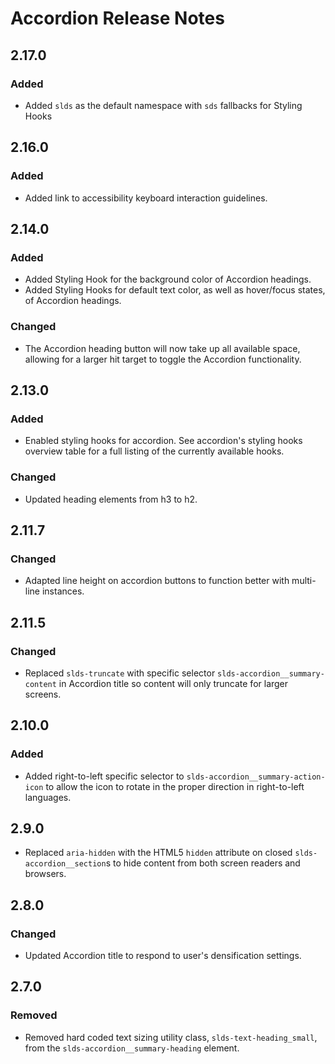 <!-- Release notes authoring guidelines: http://keepachangelog.com/ -->

# Accordion Release Notes

<!-- ## [Unreleased] -->

## 2.17.0

### Added

- Added `slds` as the default namespace with `sds` fallbacks for Styling Hooks

## 2.16.0

### Added

- Added link to accessibility keyboard interaction guidelines.

## 2.14.0

### Added

- Added Styling Hook for the background color of Accordion headings.
- Added Styling Hooks for default text color, as well as hover/focus states, of Accordion headings.

### Changed

- The Accordion heading button will now take up all available space, allowing for a larger hit target to toggle the Accordion functionality.

## 2.13.0

### Added

- Enabled styling hooks for accordion. See accordion's styling hooks overview table for a full listing of the currently available hooks.

### Changed

- Updated heading elements from h3 to h2.

## 2.11.7

### Changed

- Adapted line height on accordion buttons to function better with multi-line instances.

## 2.11.5

### Changed

- Replaced `slds-truncate` with specific selector `slds-accordion__summary-content` in Accordion title so content will only truncate for larger screens.

## 2.10.0

### Added

- Added right-to-left specific selector to `slds-accordion__summary-action-icon` to allow the icon to rotate in the proper direction in right-to-left languages.

## 2.9.0

- Replaced `aria-hidden` with the HTML5 `hidden` attribute on closed `slds-accordion__section`s to hide content from both screen readers and browsers.

## 2.8.0

### Changed

- Updated Accordion title to respond to user's densification settings.

## 2.7.0

### Removed

- Removed hard coded text sizing utility class, `slds-text-heading_small`, from the `slds-accordion__summary-heading` element.
